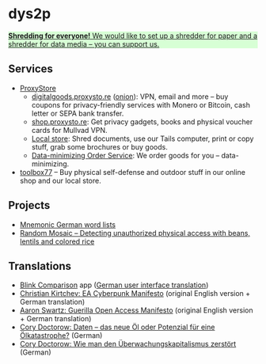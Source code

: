 # dys2p

<a href="support.html">
	<div class="border my-3 px-4 py-3 text-center text-dark" style="background-color: #d7ffd5">
		<strong>Shredding for everyone!</strong> We would like to set up a shredder for paper and a shredder for data media – you can support us.
	</div>
</a>

## Services

* [ProxyStore](https://proxysto.re)
  * [digitalgoods.proxysto.re](https://digitalgoods.proxysto.re/) ([onion](http://digitazyyxyihwwzudp5syxxyn3qhcd63wqcha2dxpfqiyydmrgdiaad.onion/)): VPN, email and more – buy coupons for privacy-friendly services with Monero or Bitcoin, cash letter or SEPA bank transfer.
  * [shop.proxysto.re](https://shop.proxysto.re/): Get privacy gadgets, books and physical voucher cards for Mullvad VPN.
  * [Local store](https://proxysto.re/en/ladensortiment.html): Shred documents, use our Tails computer, print or copy stuff, grab some brochures or buy goods.
  * [Data-minimizing Order Service](https://proxysto.re/en/bestellservice.html): We order goods for you – data-minimizing.
* [toolbox77](https://toolbox77.de) – Buy physical self-defense and outdoor stuff in our online shop and our local store.

## Projects

* [Mnemonic German word lists](https://github.com/dys2p/wordlists-de)
* [Random Mosaic – Detecting unauthorized physical access with beans, lentils and colored rice](2021-12-tamper-evident-protection.html)

## Translations

* [Blink Comparison](https://f-droid.org/de/packages/org.proninyaroslav.blink_comparison/) app ([German user interface translation](https://github.com/proninyaroslav/blink-comparison/commits?author=b068931cc450442b63f5b3d276ea4297))
* [Christian Kirtchev: EA Cyberpunk Manifesto](2021-08-cyberpunk.html) (original English version + German translation)
* [Aaron Swartz: Guerilla Open Access Manifesto](2021-08-open-access.html) (original English version + German translation)
* [Cory Doctorow: Daten – das neue Öl oder Potenzial für eine Ölkatastrophe?](2021-03-new-oil.html) (German)
* [Cory Doctorow: Wie man den Überwachungskapitalismus zerstört](2021-04-how-to-destroy-surveillance-capitalism.html) (German)
